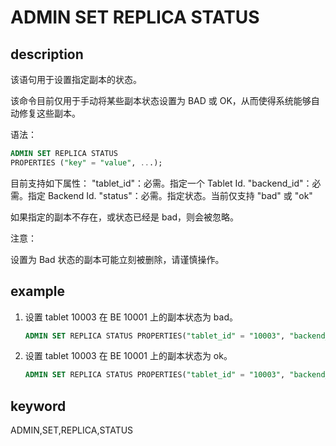 # ADMIN SET REPLICA STATUS

## description

该语句用于设置指定副本的状态。

该命令目前仅用于手动将某些副本状态设置为 BAD 或 OK，从而使得系统能够自动修复这些副本。

语法：

```sql
ADMIN SET REPLICA STATUS
PROPERTIES ("key" = "value", ...);
```

目前支持如下属性：
"tablet_id"：必需。指定一个 Tablet Id.
"backend_id"：必需。指定 Backend Id.
"status"：必需。指定状态。当前仅支持 "bad" 或 "ok"

如果指定的副本不存在，或状态已经是 bad，则会被忽略。

注意：

设置为 Bad 状态的副本可能立刻被删除，请谨慎操作。

## example

1. 设置 tablet 10003 在 BE 10001 上的副本状态为 bad。

    ```sql
    ADMIN SET REPLICA STATUS PROPERTIES("tablet_id" = "10003", "backend_id" = "10001", "status" = "bad");
    ```

2. 设置 tablet 10003 在 BE 10001 上的副本状态为 ok。

    ```sql
    ADMIN SET REPLICA STATUS PROPERTIES("tablet_id" = "10003", "backend_id" = "10001", "status" = "ok");
    ```

## keyword

ADMIN,SET,REPLICA,STATUS

